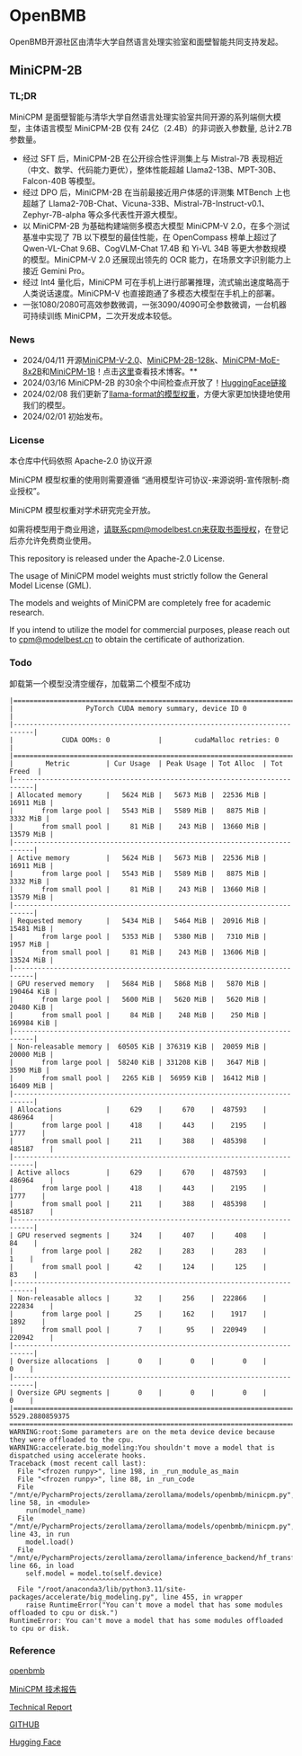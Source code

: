 # OpenBMB
OpenBMB开源社区由清华大学自然语言处理实验室和面壁智能共同支持发起。

## MiniCPM-2B

###  TL;DR
MiniCPM 是面壁智能与清华大学自然语言处理实验室共同开源的系列端侧大模型，主体语言模型 MiniCPM-2B 仅有 24亿（2.4B）的非词嵌入参数量, 总计2.7B参数量。
- 经过 SFT 后，MiniCPM-2B 在公开综合性评测集上与 Mistral-7B 表现相近（中文、数学、代码能力更优），整体性能超越 Llama2-13B、MPT-30B、Falcon-40B 等模型。
- 经过 DPO 后，MiniCPM-2B 在当前最接近用户体感的评测集 MTBench 上也超越了 Llama2-70B-Chat、Vicuna-33B、Mistral-7B-Instruct-v0.1、Zephyr-7B-alpha 等众多代表性开源大模型。
- 以 MiniCPM-2B 为基础构建端侧多模态大模型 MiniCPM-V 2.0，在多个测试基准中实现了 7B 以下模型的最佳性能，在 OpenCompass 榜单上超过了 Qwen-VL-Chat 9.6B、CogVLM-Chat 17.4B 和 Yi-VL 34B 等更大参数规模的模型。MiniCPM-V 2.0 还展现出领先的 OCR 能力，在场景文字识别能力上接近 Gemini Pro。
- 经过 Int4 量化后，MiniCPM 可在手机上进行部署推理，流式输出速度略高于人类说话速度。MiniCPM-V 也直接跑通了多模态大模型在手机上的部署。
- 一张1080/2080可高效参数微调，一张3090/4090可全参数微调，一台机器可持续训练 MiniCPM，二次开发成本较低。

### News
- 2024/04/11 开源[MiniCPM-V-2.0](https://huggingface.co/openbmb/MiniCPM-V-2.0)、[MiniCPM-2B-128k](https://huggingface.co/openbmb/MiniCPM-2B-128k)、[MiniCPM-MoE-8x2B](https://huggingface.co/openbmb/MiniCPM-MoE-8x2B)和[MiniCPM-1B](https://huggingface.co/openbmb/MiniCPM-1B-sft-bf16)！点击[这里](https://openbmb.vercel.app/?category=Chinese+Blog)查看技术博客。** 
- 2024/03/16 MiniCPM-2B 的30余个中间检查点开放了！[HuggingFace链接](https://huggingface.co/openbmb/MiniCPM-2B-history)
- 2024/02/08 我们更新了[llama-format的模型权重](#llamaformat)，方便大家更加快捷地使用我们的模型。
- 2024/02/01 初始发布。

### License 
本仓库中代码依照 Apache-2.0 协议开源

MiniCPM 模型权重的使用则需要遵循 “通用模型许可协议-来源说明-宣传限制-商业授权”。

MiniCPM 模型权重对学术研究完全开放。

如需将模型用于商业用途，请联系cpm@modelbest.cn来获取书面授权，在登记后亦允许免费商业使用。

This repository is released under the Apache-2.0 License.

The usage of MiniCPM model weights must strictly follow the General Model License (GML).

The models and weights of MiniCPM are completely free for academic research.

If you intend to utilize the model for commercial purposes, please reach out to cpm@modelbest.cn to obtain the certificate of authorization.

### Todo
卸载第一个模型没清空缓存，加载第二个模型不成功

```
|===========================================================================|
|                  PyTorch CUDA memory summary, device ID 0                 |
|---------------------------------------------------------------------------|
|            CUDA OOMs: 0            |        cudaMalloc retries: 0         |
|===========================================================================|
|        Metric         | Cur Usage  | Peak Usage | Tot Alloc  | Tot Freed  |
|---------------------------------------------------------------------------|
| Allocated memory      |   5624 MiB |   5673 MiB |  22536 MiB |  16911 MiB |
|       from large pool |   5543 MiB |   5589 MiB |   8875 MiB |   3332 MiB |
|       from small pool |     81 MiB |    243 MiB |  13660 MiB |  13579 MiB |
|---------------------------------------------------------------------------|
| Active memory         |   5624 MiB |   5673 MiB |  22536 MiB |  16911 MiB |
|       from large pool |   5543 MiB |   5589 MiB |   8875 MiB |   3332 MiB |
|       from small pool |     81 MiB |    243 MiB |  13660 MiB |  13579 MiB |
|---------------------------------------------------------------------------|
| Requested memory      |   5434 MiB |   5464 MiB |  20916 MiB |  15481 MiB |
|       from large pool |   5353 MiB |   5380 MiB |   7310 MiB |   1957 MiB |
|       from small pool |     81 MiB |    243 MiB |  13606 MiB |  13524 MiB |
|---------------------------------------------------------------------------|
| GPU reserved memory   |   5684 MiB |   5868 MiB |   5870 MiB | 190464 KiB |
|       from large pool |   5600 MiB |   5620 MiB |   5620 MiB |  20480 KiB |
|       from small pool |     84 MiB |    248 MiB |    250 MiB | 169984 KiB |
|---------------------------------------------------------------------------|
| Non-releasable memory |  60505 KiB | 376319 KiB |  20059 MiB |  20000 MiB |
|       from large pool |  58240 KiB | 331208 KiB |   3647 MiB |   3590 MiB |
|       from small pool |   2265 KiB |  56959 KiB |  16412 MiB |  16409 MiB |
|---------------------------------------------------------------------------|
| Allocations           |     629    |     670    |  487593    |  486964    |
|       from large pool |     418    |     443    |    2195    |    1777    |
|       from small pool |     211    |     388    |  485398    |  485187    |
|---------------------------------------------------------------------------|
| Active allocs         |     629    |     670    |  487593    |  486964    |
|       from large pool |     418    |     443    |    2195    |    1777    |
|       from small pool |     211    |     388    |  485398    |  485187    |
|---------------------------------------------------------------------------|
| GPU reserved segments |     324    |     407    |     408    |      84    |
|       from large pool |     282    |     283    |     283    |       1    |
|       from small pool |      42    |     124    |     125    |      83    |
|---------------------------------------------------------------------------|
| Non-releasable allocs |      32    |     256    |  222866    |  222834    |
|       from large pool |      25    |     162    |    1917    |    1892    |
|       from small pool |       7    |      95    |  220949    |  220942    |
|---------------------------------------------------------------------------|
| Oversize allocations  |       0    |       0    |       0    |       0    |
|---------------------------------------------------------------------------|
| Oversize GPU segments |       0    |       0    |       0    |       0    |
|===========================================================================|
5529.2880859375
================================================================================
WARNING:root:Some parameters are on the meta device device because they were offloaded to the cpu.
WARNING:accelerate.big_modeling:You shouldn't move a model that is dispatched using accelerate hooks.
Traceback (most recent call last):
  File "<frozen runpy>", line 198, in _run_module_as_main
  File "<frozen runpy>", line 88, in _run_code
  File "/mnt/e/PycharmProjects/zerollama/zerollama/models/openbmb/minicpm.py", line 58, in <module>
    run(model_name)
  File "/mnt/e/PycharmProjects/zerollama/zerollama/models/openbmb/minicpm.py", line 43, in run
    model.load()
  File "/mnt/e/PycharmProjects/zerollama/zerollama/inference_backend/hf_transformers/main.py", line 66, in load
    self.model = model.to(self.device)
                 ^^^^^^^^^^^^^^^^^^^^^
  File "/root/anaconda3/lib/python3.11/site-packages/accelerate/big_modeling.py", line 455, in wrapper
    raise RuntimeError("You can't move a model that has some modules offloaded to cpu or disk.")
RuntimeError: You can't move a model that has some modules offloaded to cpu or disk.
```

### Reference
[openbmb](https://www.openbmb.cn/home)

[MiniCPM 技术报告](https://shengdinghu.notion.site/MiniCPM-c805a17c5c8046398914e47f0542095a)

[Technical Report ](https://shengdinghu.notion.site/MiniCPM-Unveiling-the-Potential-of-End-side-Large-Language-Models-d4d3a8c426424654a4e80e42a711cb20?pvs=4)

[GITHUB](https://github.com/OpenBMB/MiniCPM)

[Hugging Face](https://huggingface.co/openbmb)

